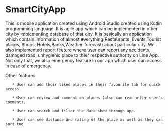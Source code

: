 # SmartCityApp
This is mobile application created using Android Studio created using Kotlin programming language. 
It is agile app which can be implemented in other city by implementing database of that city.
It is basically an application which contain information of almost everything(Restaurants ,Events,Tourist places, Shops, Hotels,Banks,Weather forecast) about particular city.
We also implemented report feature where user can report any accidents, damaged road, unhygienic place to thier respective authority on Line App.
Not only that, we also emergency feature in our app which user can access in case of emergency.

Other features:

       * User can add their liked places in their favourite tab for quick access.
       
       * User can review and comment on places (also can read other user's comment).
       
       * User can search and filter the data show through app.
       
       * User can see distance and rating of the place as well as they can sort too

